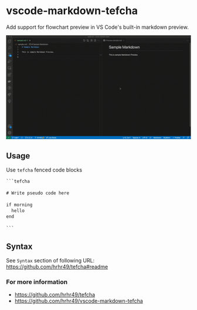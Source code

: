 # vscode-markdown-tefcha

Add support for flowchart preview in VS Code's built-in markdown preview.

![demo](demo.gif)


## Usage

Use `tefcha` fenced code blocks

~~~
```tefcha

# Write pseudo code here

if morning
  hello
end

```
~~~

## Syntax

See `Syntax` section of following URL:
https://github.com/hrhr49/tefcha#readme

### For more information

* https://github.com/hrhr49/tefcha
* https://github.com/hrhr49/vscode-markdown-tefcha
